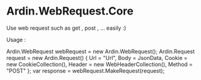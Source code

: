 # Ardin.WebRequest.Core

Use web request such as get , post , ... easily :)

Usage : 


  Ardin.WebRequest webRequest = new Ardin.WebRequest();
  Ardin.Request request = new Ardin.Request()
  {
      Url = "Url",
      Body = JsonData,
      Cookie = new CookieCollection(),
      Header = new WebHeaderCollection(),
      Method = "POST"
  };
  var response = webRequest.MakeRequest(request);
